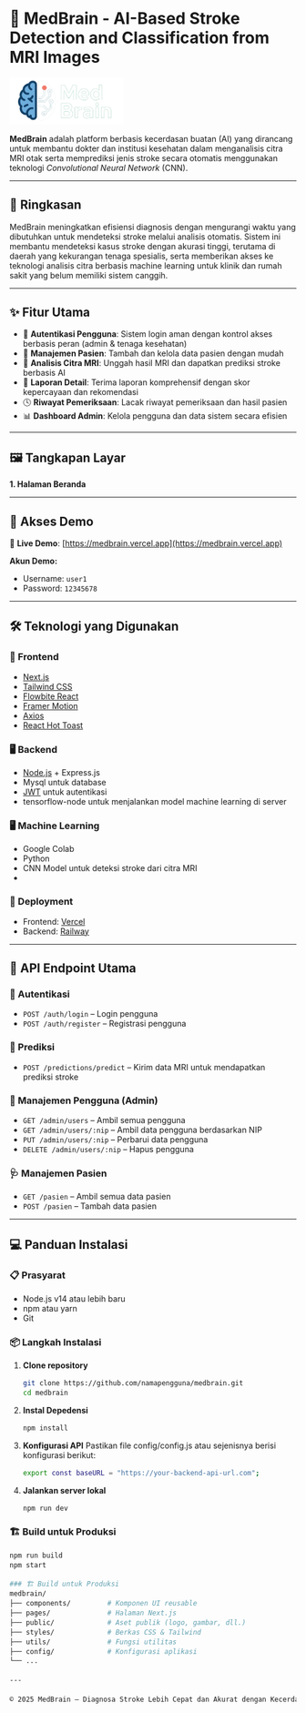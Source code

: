 # 🧠 MedBrain - AI-Based Stroke Detection and Classification from MRI Images

<img src="./public/images/Logo_1.png" alt="MedBrain Logo" width="200" />

**MedBrain** adalah platform berbasis kecerdasan buatan (AI) yang dirancang untuk membantu dokter dan institusi kesehatan dalam menganalisis citra MRI otak serta memprediksi jenis stroke secara otomatis menggunakan teknologi *Convolutional Neural Network* (CNN).

---

## 🧾 Ringkasan

MedBrain meningkatkan efisiensi diagnosis dengan mengurangi waktu yang dibutuhkan untuk mendeteksi stroke melalui analisis otomatis. Sistem ini membantu mendeteksi kasus stroke dengan akurasi tinggi, terutama di daerah yang kekurangan tenaga spesialis, serta memberikan akses ke teknologi analisis citra berbasis machine learning untuk klinik dan rumah sakit yang belum memiliki sistem canggih.

---

## ✨ Fitur Utama

- 🔐 **Autentikasi Pengguna**: Sistem login aman dengan kontrol akses berbasis peran (admin & tenaga kesehatan)
- 👤 **Manajemen Pasien**: Tambah dan kelola data pasien dengan mudah
- 🧠 **Analisis Citra MRI**: Unggah hasil MRI dan dapatkan prediksi stroke berbasis AI
- 📄 **Laporan Detail**: Terima laporan komprehensif dengan skor kepercayaan dan rekomendasi
- 🕓 **Riwayat Pemeriksaan**: Lacak riwayat pemeriksaan dan hasil pasien
- 📊 **Dashboard Admin**: Kelola pengguna dan data sistem secara efisien

---

## 🖼️ Tangkapan Layar

**1. Halaman Beranda**

---

## 🚀 Akses Demo

🔗 **Live Demo**: [https://medbrain.vercel.app](https://medbrain.vercel.app)

**Akun Demo:**

- Username: `user1`
- Password: `12345678`

---

## 🛠️ Teknologi yang Digunakan

### 🔧 Frontend

- [Next.js](https://nextjs.org/)
- [Tailwind CSS](https://tailwindcss.com/)
- [Flowbite React](https://flowbite-react.com/)
- [Framer Motion](https://www.framer.com/motion/)
- [Axios](https://axios-http.com/)
- [React Hot Toast](https://react-hot-toast.com/)

### 🖥️ Backend

- [Node.js](https://nodejs.org/) + Express.js
- Mysql untuk database
- [JWT](https://jwt.io/) untuk autentikasi
- tensorflow-node untuk menjalankan model machine learning di server

### 🖥️ Machine Learning
- Google Colab
- Python
- CNN Model untuk deteksi stroke dari citra MRI
- 
### 🚢 Deployment

- Frontend: [Vercel](https://vercel.com/)
- Backend: [Railway](https://railway.app/)

---

## 🔌 API Endpoint Utama

### 🔐 Autentikasi

- `POST /auth/login` – Login pengguna
- `POST /auth/register` – Registrasi pengguna

### 🧠 Prediksi

- `POST /predictions/predict` – Kirim data MRI untuk mendapatkan prediksi stroke

### 👤 Manajemen Pengguna (Admin)

- `GET /admin/users` – Ambil semua pengguna
- `GET /admin/users/:nip` – Ambil data pengguna berdasarkan NIP
- `PUT /admin/users/:nip` – Perbarui data pengguna
- `DELETE /admin/users/:nip` – Hapus pengguna

### 🩺 Manajemen Pasien

- `GET /pasien` – Ambil semua data pasien
- `POST /pasien` – Tambah data pasien

---

## 💻 Panduan Instalasi

### 📋 Prasyarat

- Node.js v14 atau lebih baru
- npm atau yarn
- Git

### 📦 Langkah Instalasi

1. **Clone repository**
   ```bash
   git clone https://github.com/namapengguna/medbrain.git
   cd medbrain
2. **Instal Depedensi**
   ```bash
   npm install
3. **Konfigurasi API**
   Pastikan file config/config.js atau sejenisnya berisi konfigurasi berikut:
   ```bash
   export const baseURL = "https://your-backend-api-url.com";
4. **Jalankan server lokal**
   ```bash
   npm run dev

### 🏗️ Build untuk Produksi
```bash
npm run build
npm start

### 🏗️ Build untuk Produksi
medbrain/
├── components/         # Komponen UI reusable
├── pages/              # Halaman Next.js
├── public/             # Aset publik (logo, gambar, dll.)
├── styles/             # Berkas CSS & Tailwind
├── utils/              # Fungsi utilitas
├── config/             # Konfigurasi aplikasi
└── ...

---

© 2025 MedBrain — Diagnosa Stroke Lebih Cepat dan Akurat dengan Kecerdasan Buatan
